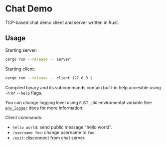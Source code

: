 # Chat Demo

TCP-based chat demo client and server written in Rust.

## Usage

Starting server:
```sh
cargo run --release -- server
```

Starting client:

```sh
cargo run --release -- client 127.0.0.1
```

Compiled binary and its subcommands contain built-in help accesible using
`-h` or `--help` flags.

You can change logging level using `RUST_LOG` enviromental variable
See [`env_logger`] docs for more information.

Client commands:
- `hello world`: send public message "hello world".
- `/username foo`: change username to `foo`.
- `/exit`: disconnect from chat server.

[`env_logger`]: https://docs.rs/env_logger
